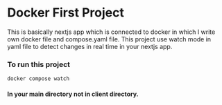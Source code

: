 # Docker First Project
This is basically nextjs app which is connected to docker in which I write own docker file and compose.yaml file. This project use watch mode in yaml file to detect changes in real time in your nextjs app. 
### To run this project 
`docker compose watch`
#### In your main directory not in client directory.
